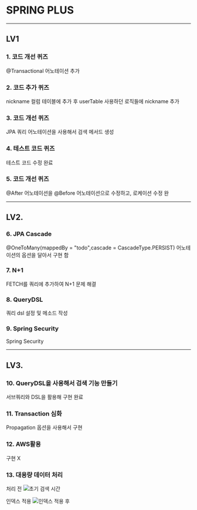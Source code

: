 # SPRING PLUS

---

## LV1

### 1. 코드 개선 퀴즈

@Transactional 어노테이션 추가

### 2. 코드 추가 퀴즈

nickname 컬럼 테이블에 추가 후 userTable 사용하던 로직들에 nickname 추가

### 3. 코드 개선 퀴즈

JPA 쿼리 어노테이션을 사용해서 검색 메서드 생성

### 4. 테스트 코드 퀴즈

테스트 코드 수정 완료

### 5. 코드 개선 퀴즈

@After 어노테이션을 @Before 어노테이션으로 수정하고, 로케이션 수정 완

---

## LV2.

### 6. JPA Cascade

@OneToMany(mappedBy = "todo",cascade = CascadeType.PERSIST)
어노테이션의 옵션을 달아서 구현 함

### 7. N+1

FETCH를 쿼리에 추가하여 N+1 문제 해결

### 8. QueryDSL

쿼리 dsl 설정 및 메소드 작성

### 9. Spring Security

Spring Security 

---

## LV3.

### 10. QueryDSL을 사용해서 검색 기능 만들기

서브쿼리와 DSL을 활용해 구현 완료

### 11. Transaction 심화

Propagation 옵션을 사용해서 구현

### 12. AWS활용
구현 X

### 13. 대용량 데이터 처리

처리 전
![초기 검색 시간](https://github.com/user-attachments/assets/037f2273-942b-4970-9750-8cc1a15234b8)

인덱스 적용 
![인덱스 적용 후](https://github.com/user-attachments/assets/d77bd935-0816-4486-8667-45f55bf81ab7)
